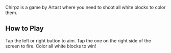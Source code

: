 Chirpz is a game by Artast where you need to shoot all white blocks to color them.

## How to Play
Tap the left or right button to aim. Tap the one on the right side of the screen to fire. Color all white blocks to win!